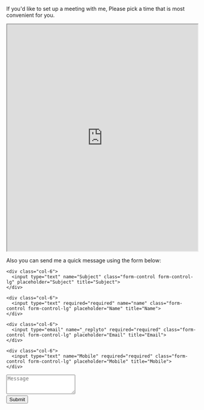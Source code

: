 If you'd like to set up a meeting with me, Please pick a time that is most convenient for you. 

<!-- Start of Calendar X -->
<iframe src="https://x.ai/calendar/sameh/free" style="width:100%;min-height:600px;" scrolling="auto"></iframe>
<!-- End of X Calendar Widget -->


<form action="https://formspree.io/f/xdopjnwk" method="POST" class="form" id="contact-form">
  <p>Also you can send me a quick message using the form below:</p>
  <div class="row">
    
    <div class="col-6">
      <input type="text" name="Subject" class="form-control form-control-lg" placeholder="Subject" title="Subject">
    </div>
    
    <div class="col-6">
      <input type="text" required="required" name="name" class="form-control form-control-lg" placeholder="Name" title="Name">
    </div>
    
    <div class="col-6">
      <input type="email" name="_replyto" required="required" class="form-control form-control-lg" placeholder="Email" title="Email">
    </div>
    
    <div class="col-6">
      <input type="text" name="Mobile" required="required" class="form-control form-control-lg" placeholder="Mobile" title="Mobile">
    </div>
    
  </div>
  <input type="hidden" name="_subject" value="New submission from your WEBSITE">
  <textarea type="text" name="content" class="form-control form-control-lg" placeholder="Message" title="Message" required="required" rows="3"></textarea>
  <input type="text" name="_gotcha" style="display:none">
  <input type="hidden" name="_next" value="?message=Your message was sent successfully, thanks!" />
  
  <div style="font-size: 12px; margin: -10px 0 10px;"> </div>
  
  <button type="submit" class="btn btn-lg btn-primary">Submit</button>
</form>
